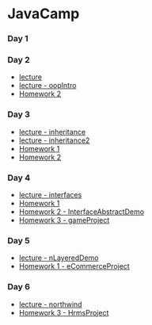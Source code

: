 # JavaCamp

### Day 1
### Day 2
- <a href="https://github.com/zeynepsl/JavaCamp/tree/master/day2">lecture</a>
- <a href="https://github.com/zeynepsl/JavaCamp/tree/master/oopIntro">lecture - oopIntro</a>
- <a href="https://github.com/zeynepsl/JavaCamp/tree/master/day2Homework2">Homework 2</a>
### Day 3
- <a href="https://github.com/zeynepsl/JavaCamp/tree/master/inheritance">lecture - inheritance</a>
- <a href="https://github.com/zeynepsl/JavaCamp/tree/master/inheritance2">lecture - inheritance2</a>
- <a href="https://github.com/zeynepsl/JavaCamp/tree/master/day3Homework1">Homework 1</a>
- <a href="https://github.com/zeynepsl/JavaCamp/tree/master/day3Homework2">Homework 2</a>
### Day 4
- <a href="https://github.com/zeynepsl/JavaCamp/tree/master/interfaces">lecture - interfaces</a>
- <a href="https://github.com/zeynepsl/JavaCamp/tree/master/day4Homework1">Homework 1</a>
- <a href="https://github.com/zeynepsl/JavaCamp/tree/master/InterfaceAbstractDemo">Homework 2 - InterfaceAbstractDemo</a>
- <a href="https://github.com/zeynepsl/JavaCamp/tree/master/gameProject">Homework 3 - gameProject</a>
### Day 5
- <a href="https://github.com/zeynepsl/JavaCamp/tree/master/nLayeredDemo">lecture - nLayeredDemo</a>
- <a href="https://github.com/zeynepsl/JavaCamp/tree/master/eCommerceProject">Homework 1 - eCommerceProject</a>
### Day 6
- <a href="https://github.com/zeynepsl/JavaCamp/tree/master/northwind">lecture - northwind</a>
- <a href="https://github.com/zeynepsl/HrmsProject">Homework 3 - HrmsProject</a>
